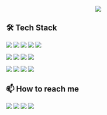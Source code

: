 <p align='center'>
	<img src="https://capsule-render.vercel.app/api?type=waving&color=ACBCFF&fontColor=0F1035&height=200&section=header&text=Welcome+to+Sukho's+Github!👋&fontSize=40"
</p>

## 🛠 Tech Stack
<p>
	<img src="https://img.shields.io/badge/Java-b07219?style=flat-square&logoColor=white"/>
	<img src="https://img.shields.io/badge/Spring Boot-6DB33F?style=flat-square&logo=springboot&logoColor=white"/>
	<img src="https://img.shields.io/badge/MySQL-4479A1?style=flat-square&logo=mysql&logoColor=white"/>
	<img src="https://img.shields.io/badge/mariadb-%23003545.svg?&style=flat-square&logo=mariadb&logoColor=white" />
	<img src="https://img.shields.io/badge/Python-3776AB?style=flat-square&logo=python&logoColor=white"/>
</p>
<p>
	<img src="https://img.shields.io/badge/HTML5-E34F26?style=flat-square&logo=html5&logoColor=white"/>
	<img src="https://img.shields.io/badge/CSS3-1572B6?style=flat-square&amp;logo=css3&amp;logoColor=white"/>
	<img src="https://img.shields.io/badge/JavaScript-F7DF1E?style=flat-square&logo=javascript&logoColor=white"/>
	<img src="https://img.shields.io/badge/React-61DAFB?style=flat-square&logo=react&logoColor=white"/>
</p>
<p>
	<img src="https://img.shields.io/badge/Git-F05032?style=flat-square&logo=git&logoColor=white"/>
	<img src="https://img.shields.io/badge/GitHub-181717?style=flat-square&logo=github&logoColor=white"/>
	<img src="https://img.shields.io/badge/GitLab-FC6D26?style=flat-square&logo=gitlab&logoColor=white"/>
	<img src="https://img.shields.io/badge/Notion-000000?style=flat-square&amp;logo=notion&amp;logoColor=white"/>
</p>
<!--
- Language: Java, Python, JavaScript
- Framework: Spring Boot, Django
- Database: MySQL, MongoDB
- Tools: Docker, Git
-->  


## 📫 How to reach me
<p>
	<!-- gmail -->
	<img src="https://img.shields.io/badge/tnrgh12@gmail.com-EA4335?style=flat-square&logo=gmail&logoColor=white" />
	<!-- Tistory -->
	<a href="https://sukstory.tistory.com/"><img src="https://img.shields.io/badge/Tech Blog-000000?style=flat-square&logo=tistory&logoColor=white"></a>
	<!-- Instagram -->
	<a href="https://[www.instagram.com](https://www.instagram.com/me22mory/)/"><img src="https://img.shields.io/badge/instagram-E4405F?style=flat-square&logo=instagram&logoColor=white"></a>	
	<!-- Notion -->
	<a href="[https://www.nothion.com/](http://cherry-buffet-2ae.notion.site/Developer-Portfolio-241a6d7c7ca0806695d8e6abf3b451ca?pvs=74)"><img src="https://img.shields.io/badge/notion-000000?style=flat-square&logo=notion&logoColor=white"></a>	
</p>
